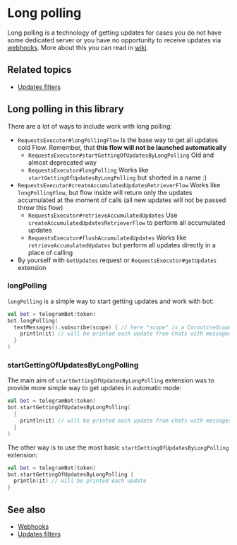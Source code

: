 # Long polling

Long polling is a technology of getting updates for cases you do not have some dedicated server or you have no opportunity to receive updates via [webhooks](webhooks.md). More about this you can read in [wiki](https://en.wikipedia.org/wiki/Push_technology#Long_polling).

## Related topics

* [Updates filters](updates-filters.md)

## Long polling in this library

There are a lot of ways to include work with long polling:

* `RequestsExecutor#longPollingFlow` Is the base way to get all updates cold Flow. Remember, that __this flow will not be launched automatically__
	* `RequestsExecutor#startGettingOfUpdatesByLongPolling` Old and almost deprecated way
    * `RequestsExecutor#longPolling` Works like `startGettingOfUpdatesByLongPolling` but shorted in a name :)
* `RequestsExecutor#createAccumulatedUpdatesRetrieverFlow` Works like `longPollingFlow`, but flow inside will return only the updates accumulated at the moment of calls (all new updates will not be passed throw this flow)
    * `RequestsExecutor#retrieveAccumulatedUpdates` Use `createAccumulatedUpdatesRetrieverFlow` to perform all accumulated updates
    * `RequestsExecutor#flushAccumulatedUpdates` Works like `retrieveAccumulatedUpdates` but perform all updates directly in a place of calling
* By yourself with `GetUpdates` request or `RequestsExecutor#getUpdates` extension

### longPolling

`longPolling` is a simple way to start getting updates and work with bot:

```kotlin
val bot = telegramBot(token)
bot.longPolling(
  textMessages().subscribe(scope) { // here "scope" is a CoroutineScope
    println(it) // will be printed each update from chats with messages
  }
)
```

### startGettingOfUpdatesByLongPolling

The main aim of `startGettingOfUpdatesByLongPolling` extension was to provide more simple way to get updates in automatic mode:

```kotlin
val bot = telegramBot(token)
bot.startGettingOfUpdatesByLongPolling(
  {
    println(it) // will be printed each update from chats with messages
  }
)
```

The other way is to use the most basic `startGettingOfUpdatesByLongPolling` extension:

```kotlin
val bot = telegramBot(token)
bot.startGettingOfUpdatesByLongPolling {
  println(it) // will be printed each update
}
```

## See also

* [Webhooks](webhooks.md)
* [Updates filters](updates-filters.md)